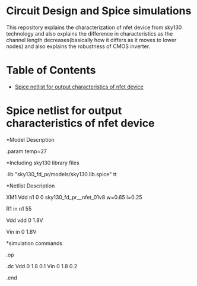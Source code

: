 # Circuit Design and Spice simulations
This repository explains the characterization of nfet device from sky130 technology and also explains the difference in characteristics as the channel length decreases(basically how it differs as it moves to lower nodes) and also explains the robustness of CMOS inverter.

# Table of Contents
- [Spice netlist for output characteristics of nfet device](#spice-netlist-for-output-characteristics-of-nfet-device)

# Spice netlist for output characteristics of nfet device

*Model Description

.param temp=27

*Including sky130 library files

.lib "sky130_fd_pr/models/sky130.lib.spice" tt

*Netlist Description

XM1 Vdd n1 0 0 sky130_fd_pr__nfet_01v8 w=0.65 l=0.25

R1 in n1 55

Vdd vdd 0 1.8V

Vin in 0 1.8V

*simulation commands

.op 

.dc Vdd 0 1.8 0.1 Vin 0 1.8 0.2

.end
